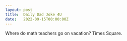 ```yaml
---
layout: post
title:  Daily Dad Joke 4U
date:   2022-09-15T00:00:00Z
---
```

Where do math teachers go on vacation? Times Square.
